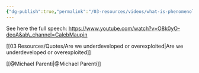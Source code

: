 ```yaml
---
{"dg-publish":true,"permalink":"/03-resources/videos/what-is-phenomenological-psychopathology/","title":"2 8 Michael Parenti on so called Poor Countries","tags":["clippings","Dekolonisatie"],"noteIcon":"","created":"2024-12-27T01:53:28.306+01:00","updated":"2025-01-01T05:21:55.460+01:00"}
---
```



See here the full speech: https://www.youtube.com/watch?v=O8k0yO-deoA&ab\_channel=CalebMaupin

[[03 Resources/Quotes/Are we underdeveloped or overexploited\|Are we underdeveloped or overexploited]]

[[@Michael Parenti\|@Michael Parenti]]